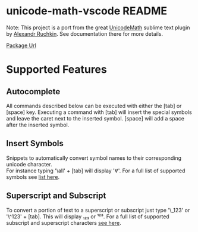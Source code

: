 # unicode-math-vscode README
Note: This project is a port from the great [UnicodeMath](https://github.com/mvoidex/UnicodeMath) 
    sublime text plugin by [Alexandr Ruchkin](https://github.com/mvoidex). See documentation 
    there for more details.

[Package Url](https://marketplace.visualstudio.com/items?itemName=GuidoTapia2.unicode-math-vscode)

# Supported Features

## Autocomplete
All commands described below can be executed with either the [tab] or [space] key.  Executing a command with [tab] will insert the special symbols and leave the caret next to the inserted symbol.  [space] will add a space after the inserted symbol.

## Insert Symbols
Snippets to automatically convert symbol names to their corresponding unicode character.  
For instance typing '&#92;all' + [tab] will display '∀'. For a full list of supported symbols 
see [list here](https://github.com/mvoidex/UnicodeMath/blob/master/table.md).

## Superscript and Subscript
To convert a portion of text to a superscript or subscript just type 
'&#92;_123' or '&#92;^123' + [tab].  This will display ₁₂₃ or ¹²³.  For a full list of supported
subscript and superscript characters [see here](https://en.wikipedia.org/wiki/Unicode_subscripts_and_superscripts).